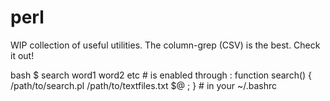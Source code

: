 # perl

WIP collection of useful utilities. The column-grep (CSV) is the best. Check it out!

bash $ search word1 word2 etc # is enabled through : function search() { /path/to/search.pl /path/to/textfiles.txt $@ ; } # in your ~/.bashrc
